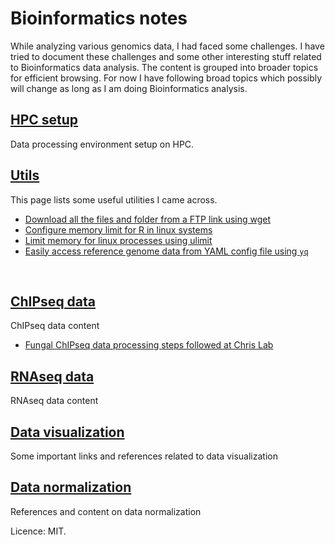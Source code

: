 # Bioinformatics notes

While analyzing various genomics data, I had faced some challenges. I have tried to document these challenges and some other interesting stuff related to Bioinformatics data analysis. The content is grouped into broader topics for efficient browsing. For now I have following broad topics which possibly will change as long as I am doing Bioinformatics analysis. 

## [HPC setup](hpc_setup.md)
Data processing environment setup on HPC.

## [Utils](utils.md)
This page lists some useful utilities I came across.
- [Download all the files and folder from a FTP link using wget](data/utils/01-ftp_wget_whole_dir.md)
- [Configure memory limit for R in linux systems](data/utils/02-R_memory_limit.md)
- [Limit memory for linux processes using ulimit](data/utils/03-memory_limit.md)
- [Easily access reference genome data from YAML config file using `yq`](data/utils/04-yq_yaml_parse.md)
<br>

## [ChIPseq data](chipseq.md)
ChIPseq data content
- [Fungal ChIPseq data processing steps followed at Chris Lab](data/ChIPseq/01_CL_ChIPseq_pipeline.md)

## [RNAseq data](rnaseq.md)
RNAseq data content

## [Data visualization](data_viz.md)
Some important links and references related to data visualization

## [Data normalization](data_norm.md)
References and content on data normalization


Licence: MIT.
